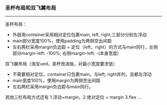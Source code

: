 ### 圣杯布局和双飞翼布局
---------------------------------
圣杯布局：
 * 外层用container采用相对定位包裹main, left, right,三部分分别左浮动
 * main部分宽度100%，使用padding为两侧空出间距
 * 左右两栏采用margin负边距 + 定位（left，right）的方式与main同行，左侧部分margin-left: -100%; 右侧margin-left: -(本身宽度)
 
双飞翼布局（淘宝ued，圣杯改进版，对最小宽度要求低）
 * 不需要相对定位，container只包裹main，与left, right并列，且都左浮动
 * main宽度100%，使用margin为两侧空出间距
 * 左右两栏采用margin负边距与main同行。
 
 
 其他三栏布局方式还有 1.浮动+margin，2.绝对定位 + margin  3.flex ...